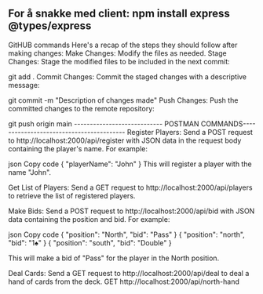 For å snakke med client:
npm install express @types/express
-------------------------------------------------------
GitHUB commands
Here's a recap of the steps they should follow after making changes:
Make Changes: Modify the files as needed.
Stage Changes: Stage the modified files to be included in the next commit:

git add .
Commit Changes: Commit the staged changes with a descriptive message:


git commit -m "Description of changes made"
Push Changes: Push the committed changes to the remote repository:

git push origin main
---------------------------- POSTMAN COMMANDS-----------------------------------------
Register Players: Send a POST request to http://localhost:2000/api/register with JSON data in the request body containing the player's name. For example:

json
Copy code
{
    "playerName": "John"
}
This will register a player with the name "John".

Get List of Players: Send a GET request to http://localhost:2000/api/players to retrieve the list of registered players.

Make Bids: Send a POST request to http://localhost:2000/api/bid with JSON data containing the position and bid. For example:

json
Copy code
{
    "position": "North",
    "bid": "Pass"
}
{
    "position": "north",
    "bid": "1♠"
}
{
    "position": "south",
    "bid": "Double"
}

This will make a bid of "Pass" for the player in the North position.

Deal Cards: Send a GET request to http://localhost:2000/api/deal to deal a hand of cards from the deck.
GET http://localhost:2000/api/north-hand

